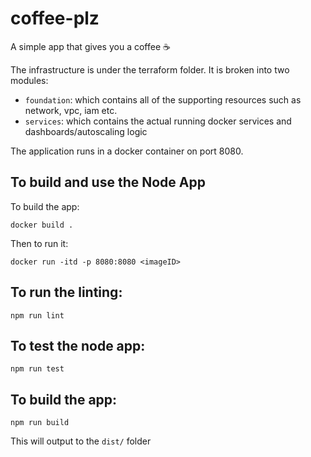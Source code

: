 # coffee-plz
A simple app that gives you a coffee ☕

The infrastructure is under the terraform folder. It is broken into two modules:
- `foundation`: which contains all of the supporting resources such as network, vpc, iam etc.
- `services`: which contains the actual running docker services and dashboards/autoscaling logic

The application runs in a docker container on port 8080.

## To build and use the Node App
To build the app:

```docker build .```

Then to run it:

```docker run -itd -p 8080:8080 <imageID>```

## To run the linting:
```npm run lint```

## To test the node app:
```npm run test```

## To build the app:
```npm run build```

This will output to the `dist/` folder
